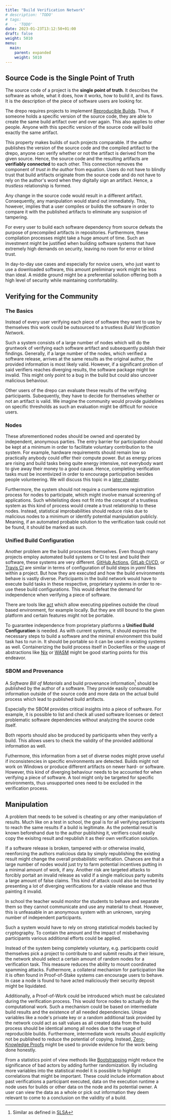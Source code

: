 ```yaml
---
title: "Build Verification Network"
# description: 'TODO'
# tags:
#   - 'TODO'
date: 2023-01-23T13:12:50+01:00
draft: false
weight: 5010
menu:
  main:
    parent: expanded
    weight: 5010
---
```


## Source Code is the Single Point of Truth

The source code of a project is the **single point of truth**. It describes the
software as whole, what it does, how it works, how to build it, and its flaws.
It is the description of the piece of software users are looking for.

The drepo requires projects to implement
[Reproducible Builds](https://reproducible-builds.org/ "Reproducible Builds").
Thus, if someone holds a specific version of the source code, they are able to
create the same build artifact over and over again. This also applies to other
people. Anyone with this specific version of the source code will build exactly
the same artifact.

This property makes builds of such projects comparable. If the author publishes
the version of the source code and the compiled artifact to the drepo, anyone
can verify whether or not the artifact is derived from the given source. Hence,
the source code and the resulting artifacts are **verifiably connected** to each
other. This connection removes the component of _trust in the author_ from
equation. Users do not have to blindly trust that build artifacts originate from
the source code and do not have to rely on the author's word when they digitally
sign an artifact. Hence, a _trustless_ relationship is formed.

Any change in the source code would result in a different artifact.
Consequently, any manipulation would stand out immediately. This, however,
implies that a user compiles or builds the software in order to compare it with
the published artifacts to eliminate any suspision of tampering.

For every user to build each software dependency from source defeats the purpose
of precompiled artifacts in repositories. Furthermore, these compilation
processes might take a huge amount of time. Such an investment might be
justified when building software systems that have extremely high demands on
security, leaving no room for error or blind trust.

In day-to-day use cases and especially for novice users, who just want to use a
downloaded software, this amount preliminary work might be less than ideal. A
middle ground might be a preferential solution offering both a high level of
security while maintaining comfortability.

<!-- based on reproducible builds -->
<!-- explicitly connecting source code and build artifacts -->
<!-- the actual author becomes less relevant -> no need to trust checksum/signatures -->
<!-- verifyiable source code creates always the same build artifacts -->

<!-- in theory: everybody has to verify and build each artifacts, but that is way too much -->

## Verifying for the Community

### The Basics

Instead of every user verifying each piece of software they want to use by
themselves this work could be outsourced to a trustless _Build Verification
Network_.

Such a system consists of a large number of nodes which will do the gruntwork of
verifying each software artifact and subsequently publish their findings.
Generally, if a large number of the nodes, which verified a software release,
arrives at the same results as the original author, the provided information is
most likely valid. However, if a significant protion of said verifiers reaches
diverging results, the software package might be invalid. This might only point
to a bug in the build but could also uncover malicious behaviour.

Other users of the drepo can evaluate these results of the verifying
participants. Subequently, they have to decide for themselves whether or not an
artifact is valid. We imagine the community would provide guidelines on specific
thresholds as such an evaluation might be difficult for novice users.

### Nodes

These aforementioned nodes should be owned and operated by independent,
anonymous parties. The entry barrier for participation should be kept at a
minimum in order to facilitate voluntary contribution to the system. For
example, hardware requirements should remain low so practically anybody could
offer their compute power. But as energy prices are rising and build tasks being
quite energy intensive, not everybody want to give away their money to a good
cause. Hence, completing verification tasks must be incentivized in order to
encourage participation besides people volunteering. We will discuss this topic
in a [later chapter](TODO).

Furthermore, the system should not require a cumbersome registration process for
nodes to participate, which might involve manual screening of applications. Such
whitelisting does not fit into the concept of a trustless system as this kind of
process would create a trust relationship to these nodes. Instead, statistical
improbabilities should reduce risks due to malicious nodes to a minimum or
identify potential manipulation publicly. Meaning, if an automated probable
solution to the verification task could not be found, it should be marked as
such.

### Unified Build Configuration

Another problem are the build processes themselves. Even though many projects
employ automated build systems or CI to test and build their software, these
systems are very different.
[GitHub Actions](https://github.com/features/actions "GitHub Actions"),
[GitLab CI/CD](https://docs.gitlab.com/ee/ci/ "GitLab CI/CD"), or
[Travis CI](https://www.travis-ci.com/ "Tracis CI") are similar in terms of
configuration of build steps in _yaml_ files within a project. But how they are
executed and how the build environments behave is vastly diverse. Participants
in the build network would have to execute build tasks in these respective,
proprietary systems in order to re-use these build configurations. This would
defeat the demand for independence when verifying a piece of software.

There are tools like [act](https://github.com/nektos/act "act") which allow
executing pipelines outside the cloud based environment, for example locally.
But they are still bound to the given platform and certain features might not be
portable.

To guarantee independence from proprietary platforms a **Unified Build
Configuration** is needed. As with current systems, it should express the
necessary steps to build a software and the minimal environment this build task
has to run in. It should be portable so it can be used in existing systems as
well. Containerizing the build process itself in Dockerfiles or the usage of
abstractions like [Nix](https://nixos.org/ "Nix") or
[WASM](https://webassembly.org/ "WASM") might be good starting points for this
endeavor.

### SBOM and Provenance

A _Software Bill of Materials_ and build provenance information[^slsaInfo]
should be published by the author of a software. They provide easily consumable
information outside of the source code and more data on the actual build process
which lead to published build artifacts.

[^slsaInfo]: Similar as defined in [SLSA](https://slsa.dev/ "SLSA")

Especially the SBOM provides critical insights into a piece of software. For
example, it is possible to list and check all used software licenses or detect
problematic software dependencies without analyzing the source code itself.

Both reports should also be produced by participants when they verify a build.
This allows users to check the validity of the provided additional information
as well.

Futhermore, this information from a set of diverse nodes might prove useful if
inconsistencies in specific environments are detected. Builds might not work on
Windows or produce different artifacts on newer hard- or software. However, this
kind of diverging behaviour needs to be accounted for when verifying a piece of
software. A tool might only be targeted for specific environments, thus
unsupported ones need to be excluded in the verification process.

<!-- create a network of ppl/nodes/companies who verify builds and publish their results -->
<!-- nodes operated either voluntary or more likely needs to be incentivized -->
<!-- users can collect results and if there are enough results from independent workers the results are valid  with high probablitly -->
<!-- if results diverge too much, there is most likely a problem -->
<!-- this might find problems that would not occur on local machine -->

<!-- needed: a general CI/Build framework in the likes of Gitlab CI or Github Actions etc -->

<!-- SBOM must be created from the build -->
<!-- eg package.lock before actual build, but build information (versions of: os, build tools, etc) must be included -->
<!-- see SLSA, but this information must be published in decentralized way and be used for verification (in part) -->

## Manipulation

A problem that needs to be solved is cheating or any other manipulation of
results. Much like on a test in school, the goal is for all verifying
participants to reach the same results if a build is legitimate. As the
potential result is known beforehand due to the author publishing it, verifiers
could easily copy the exisitng result and republish it as their own verification
solution.

If a software release is broken, tampered with or otherwise invalid, reenforcing
the authors malicious data by simply republishing the existing result might
change the overall probabilistic verification. Chances are that a large number
of nodes would just try to farm potential incentives putting in a minimal amount
of work, if any. Another risk are targeted attacks to forcibly portait an
invalid release as valid if a single malicious party submits a large amount of
false claims. This kind of attack could also be inverted by presenting a lot of
diverging verifications for a viable release and thus painting it invalid.

In school the teacher would monitor the students to behave and separate them so
they cannot communicate and use any material to cheat. However, this is
unfeasable in an anonymous system with an unknown, varying number of independent
participants.

Such a system would have to rely on strong statistical models backed by
cryptography. To contain the amount and the impact of misbehaving participants
various additional efforts could be applied.

Instead of the system being completely voluntary, e.g. participants could
themselves pick a project to contribute to and submit results at their leisure,
the network should select a certain amount of random nodes for a verification
task. This measure reduces the ability to mount coordinated spamming attacks.
Futhermore, a collateral mechanism for participation like it is often found in
Proof-of-Stake systems can encourage users to behave. In case a node is found to
have acted maliciously their security deposit might be liquidated.

Additionally, a Proof-of-Work could be introduced which must be calculated
during the verification process. This would force nodes to actually do the
computational work. Such a mechanism could be based on intermediate build
results and the existence of all needed dependencies. Unique variables like a
node's private key or a random additional task provided by the network could act
as salt values as all created data from the build process should be identical
among all nodes due to the usage of reproducible builds. Furthermore,
intermediate work results should explicitly not be published to reduce the
potential of copying. Instead,
[Zero-Knowledge Proofs](https://en.wikipedia.org/wiki/Zero-knowledge_proof "Zero-Knowledge Proofs")
might be used to provide evidence for the work being done honestly.

From a statistics point of view methods like
[Bootstrapping](<https://en.wikipedia.org/wiki/Bootstrapping_(statistics)> "Bootstrapping")
might reduce the significance of bad actors by adding further randomization. By
including more variables into the statistical model it is possible to highlight
correlations that might be important. These could include information about past
verifications a participant executed, data on the execution runtime a node uses
for builds or other data on the node and its potential owner. A user can view
the data as a whole or pick out information they deem relevant to come to a
conclusion on the validity of a build.

<!-- TODO example -->
<!-- TODO: describe system in full, https://github.com/kpcyrd/rebuilderd is a starting point -->
<!-- initiative: publishing verified source code to etherscan -->